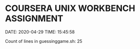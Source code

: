 # COURSERA UNIX WORKBENCH ASSIGNMENT

DATE: 2020-04-29 TIME: 15:45:58

Count of lines in guessinggame.sh: 25 
